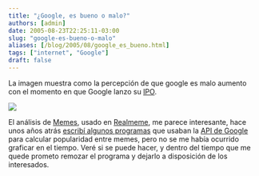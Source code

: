 ```yaml
---
title: "¿Google, es bueno o malo?"
authors: [admin]
date: 2005-08-23T22:25:11-03:00
slug: "google-es-bueno-o-malo"
aliases: [/blog/2005/08/google_es_bueno.html]
tags: ["internet", "Google"]
draft: false
---
```


La imagen muestra como la percepción de que google es malo aumento con
el momento en que Google lanzo su
[IPO](http://en.wikipedia.org/wiki/IPO).

[![](https://www.realmeme.com/Main/evilindex/corporations/googleDejanews.png)](http://www.realmeme.com/Main/evilindex/index.jsp)

El análisis de [Memes](http://es.wikipedia.org/wiki/Meme), usado en
[Realmeme](http://www.realmeme.com/Main/miner.jsp), me parece
interesante, hace unos años atrás 
[escribí algunos programas](http://groups.google.com/group/google.public.web-apis/search?group=google.public.web-apis&q=eduardo+diaz&qt_g=1)
que usaban la [API de Google](http://www.google.com/apis/) para calcular
popularidad entre memes, pero no se me había ocurrido graficar en el
tiempo. Veré si se puede hacer, y dentro del tiempo que me quede prometo
remozar el programa y dejarlo a disposición de los interesados.
